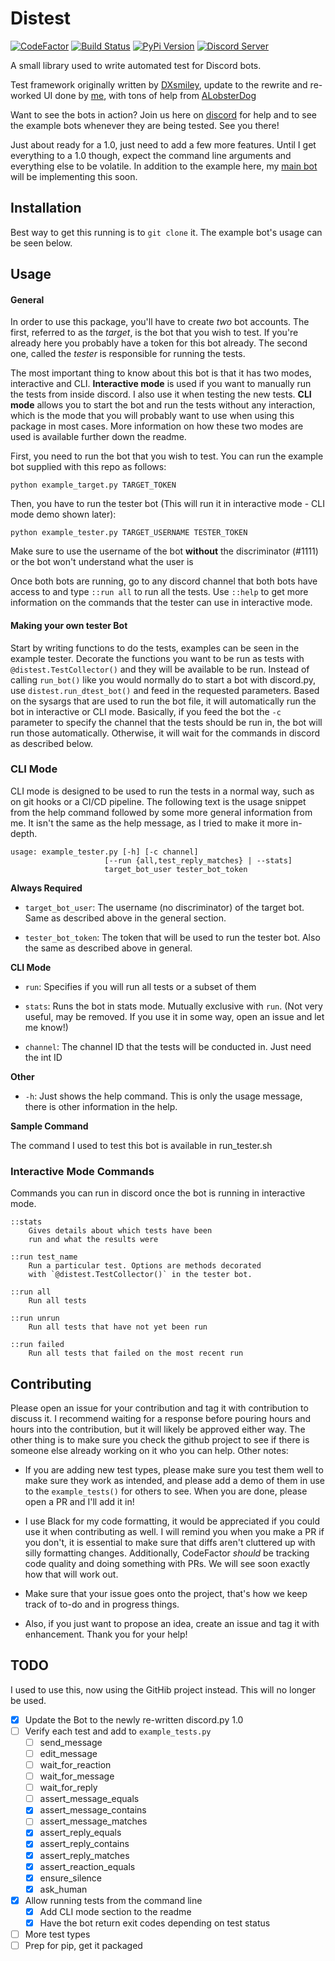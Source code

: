 # Distest

[![CodeFactor](https://www.codefactor.io/repository/github/jakecover/distest/badge/?style=flat-square)](https://www.codefactor.io/repository/github/jakecover/distest/overview/?style=flat-square)
[![Build Status](https://img.shields.io/travis/JakeCover/distest/develop.svg?style=flat-square)](https://travis-ci.org/JakeCover/distest)
[![PyPi Version](https://img.shields.io/pypi/v/distest.svg?style=flat-square
)](https://pypi.org/project/distest)
[![Discord Server](https://img.shields.io/discord/523301176309972993.svg?label=Discord)](https://discord.gg/Dah7RHH)


A small library used to write automated test for Discord bots.

Test framework originally written by [DXsmiley](https://github.com/DXsmiley), update to the rewrite and re-worked UI done by [me](https://github.com/JakeCover), with tons of help from [ALobsterDog](https://github.com/ALobsterDog)

Want to see the bots in action? Join us here on [discord](https://discord.gg/Dah7RHH) for help and to see the example bots whenever they are being tested. See you there!

Just about ready for a 1.0, just need to add a few more features. Until I get everything to a 1.0 though, expect the command line arguments and everything else to be volatile. In addition to the example here, my [main bot](https://github.com/JakeCover/ReplyBot) will be implementing this soon.

## Installation

Best way to get this running is to `git clone` it. The example bot's usage can be seen below.

## Usage

#### General
In order to use this package, you'll have to create *two* bot accounts. The first, referred to as the *target*, is the bot that you wish to test. If you're already here you probably have a token for this bot already. The second one, called the *tester* is responsible for running the tests.

The most important thing to know about this bot is that it has two modes, interactive and CLI. **Interactive mode** is used if you want to manually run the tests from inside discord. I also use it when testing the new tests. **CLI mode** allows you to start the bot and run the tests without any interaction, which is the mode that you will probably want to use when using this package in most cases. More information on how these two modes are used is available further down the readme.

First, you need to run the bot that you wish to test. You can run the example bot supplied with this repo as follows:
```
python example_target.py TARGET_TOKEN
```

Then, you have to run the tester bot (This will run it in interactive mode - CLI mode demo shown later):
```
python example_tester.py TARGET_USERNAME TESTER_TOKEN
```

Make sure to use the username of the bot **without** the discriminator (#1111) or the bot won't understand what the user is

Once both bots are running, go to any discord channel that both bots have access to and type `::run all` to run all the tests. Use `::help` to get more information on the commands that the tester can use in interactive mode.

#### Making your own tester Bot
Start by writing functions to do the tests, examples can be seen in the example tester. Decorate the functions you want to be run as tests with `@distest.TestCollector()` and they will be available to be run. Instead of calling `run_bot()` like you would normally do to start a bot with discord.py, use `distest.run_dtest_bot()` and feed in the requested parameters. Based on the sysargs that are used to run the bot file, it will automatically run the bot in interactive or CLI mode. Basically, if you feed the bot the `-c` parameter to specify the channel that the tests should be run in, the bot will run those automatically. Otherwise, it will wait for the commands in discord as described below. 

### CLI Mode
CLI mode is designed to be used to run the tests in a normal way, such as on git hooks or a CI/CD pipeline. The following text is the usage snippet from the help command followed by some more general information from me. It isn't the same as the help message, as I tried to make it more in-depth. 

    usage: example_tester.py [-h] [-c channel]
                         [--run {all,test_reply_matches} | --stats]
                         target_bot_user tester_bot_token
                         

**Always Required**

- `target_bot_user`: The username (no discriminator) of the target bot. Same as described above in the general section.

- `tester_bot_token`: The token that will be used to run the tester bot. Also the same as described above in general.

**CLI Mode**

- `run`: Specifies if you will run all tests or a subset of them

- `stats`: Runs the bot in stats mode. Mutually exclusive with `run`. (Not very useful, may be removed. If you use it in some way, open an issue and let me know!)

- `channel`: The channel ID that the tests will be conducted in. Just need the int ID

**Other**

- `-h`: Just shows the help command. This is only the usage message, there is other information in the help.

**Sample Command**

The command I used to test this bot is available in run_tester.sh


### Interactive Mode Commands
Commands you can run in discord once the bot is running in interactive mode.

    ::stats
        Gives details about which tests have been
        run and what the results were

    ::run test_name
        Run a particular test. Options are methods decorated 
        with `@distest.TestCollector()` in the tester bot.

    ::run all
        Run all tests

    ::run unrun
        Run all tests that have not yet been run

    ::run failed
        Run all tests that failed on the most recent run


## Contributing
Please open an issue for your contribution and tag it with contribution to discuss it. I recommend waiting for a response before pouring hours and hours into the contribution, but it will likely be approved either way. The other thing is to make sure you check the github project to see if there is someone else already working on it who you can help. Other notes:

* If you are adding new test types, please make sure you test them well to make sure they work as intended, and please add a demo of them in use to the `example_tests()` for others to see. When you are done, please open a PR and I'll add it in!

* I use Black for my code formatting, it would be appreciated if you could use it when contributing as well. I will remind you when you make a PR if you don't, it is essential to make sure that diffs aren't cluttered up with silly formatting changes. Additionally, CodeFactor *should* be tracking code quality and doing something with PRs. We will see soon exactly how that will work out.

* Make sure that your issue goes onto the project, that's how we keep track of to-do and in progress things.

* Also, if you just want to propose an idea, create an issue and tag it with enhancement. Thank you for your help!




## TODO

I used to use this, now using the GitHib project instead. This will no longer be used.

- [x] Update the Bot to the newly re-written discord.py 1.0
- [ ] Verify each test and add to `example_tests.py`
    - [ ] send_message
    - [ ] edit_message
    - [ ] wait_for_reaction
    - [ ] wait_for_message
    - [ ] wait_for_reply
    - [ ] assert_message_equals
    - [x] assert_message_contains
    - [ ] assert_message_matches
    - [x] assert_reply_equals
    - [x] assert_reply_contains
    - [x] assert_reply_matches
    - [x] assert_reaction_equals
    - [x] ensure_silence
    - [x] ask_human
- [x] Allow running tests from the command line
    - [x] Add CLI mode section to the readme
    - [x] Have the bot return exit codes depending on test status
- [ ] More test types
- [ ] Prep for pip, get it packaged